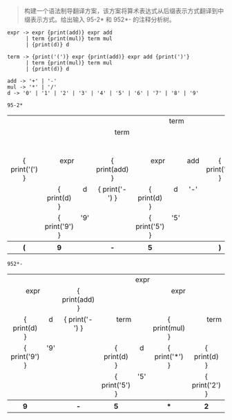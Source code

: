 > 构建一个语法制导翻译方案，该方案将算术表达式从后缀表示方式翻译到中缀表示方式。给出输入 95-2* 和 952*- 的注释分析树。

```
expr -> expr {print(add)} expr add
      | term {print(mul)} term mul
      | {print(d)} d

term -> {print('(')} expr {print(add)} expr add {print(')'}
      | term {print(mul)} term mul
      | {print(d)} d

add -> '+' | '-'
mul -> '*' | '/'
d -> '0' | '1' | '2' | '3' | '4' | '5' | '6' | '7' | '8' | '9'
```

`95-2*`

<table>
  <tr>
    <td align="center" valign="top" colspan="12" rowspan="1">term</td>
  </tr>
  <tr>
    <td align="center" valign="top" colspan="8" rowspan="1">term</td>
    <td align="center" valign="top" colspan="1" rowspan="1">{ print(mul) }</td>
    <td align="center" valign="top" colspan="2" rowspan="1">term</td>
    <td align="center" valign="top" colspan="1" rowspan="1">mul</td>
  </tr>
  <tr>
    <td align="center" valign="top" colspan="1" rowspan="3">{ print('(') }</td>
    <td align="center" valign="top" colspan="2" rowspan="1">expr</td>
    <td align="center" valign="top" colspan="1" rowspan="1">{ print(add) }</td>
    <td align="center" valign="top" colspan="2" rowspan="1">expr</td>
    <td align="center" valign="top" colspan="1" rowspan="1">add</td>
    <td align="center" valign="top" colspan="1" rowspan="3">{ print(')') }</td>
    <td align="center" valign="top" colspan="1" rowspan="3">{ print('*') }</td>
    <td align="center" valign="top" colspan="1" rowspan="1">{ print(d) }</td>
    <td align="center" valign="top" colspan="1" rowspan="1">d</td>
    <td align="center" valign="top" colspan="1" rowspan="3">'*'</td>
  </tr>
  <tr>
    <td align="center" valign="top" colspan="1" rowspan="1">{ print(d) }</td>
    <td align="center" valign="top" colspan="1" rowspan="1">d</td>
    <td align="center" valign="top" colspan="1" rowspan="2">{ print('-') }</td>
    <td align="center" valign="top" colspan="1" rowspan="1">{ print(d) }</td>
    <td align="center" valign="top" colspan="1" rowspan="1">d</td>
    <td align="center" valign="top" colspan="1" rowspan="2">'-'</td>
    <td align="center" valign="top" colspan="1" rowspan="2">{ print('2') }</td>
    <td align="center" valign="top" colspan="1" rowspan="2">'2'</td>
  </tr>
  <tr>
    <td align="center" valign="top" colspan="1" rowspan="1">{ print('9') }</td>
    <td align="center" valign="top" colspan="1" rowspan="1">'9'</td>
    <td align="center" valign="top" colspan="1" rowspan="1">{ print('5') }</td>
    <td align="center" valign="top" colspan="1" rowspan="1">'5'</td>
  </tr>
  <tr>
    <th>(</th>
    <th>9</th>
    <th></th>
    <th>-</th>
    <th>5</th>
    <th></th>
    <th></th>
    <th>)</th>
    <th>*</th>
    <th>2</th>
    <th></th>
    <th></th>
  </tr>
</table>

`952*-`

<table>
  <tr>
    <td align="center" valign="top" colspan="10" rowspan="1">expr</td>
  </tr>
  <tr>
    <td align="center" valign="top" colspan="2" rowspan="1">expr</td>
    <td align="center" valign="top" colspan="1" rowspan="1">{ print(add) }</td>
    <td align="center" valign="top" colspan="6" rowspan="1">expr</td>
    <td align="center" valign="top" colspan="1" rowspan="1">add</td>
  </tr>
  <tr>
    <td align="center" valign="top" colspan="1" rowspan="1">{ print(d) }</td>
    <td align="center" valign="top" colspan="1" rowspan="1">d</td>
    <td align="center" valign="top" colspan="1" rowspan="3">{ print('-') }</td>
    <td align="center" valign="top" colspan="2" rowspan="1">term</td>
    <td align="center" valign="top" colspan="1" rowspan="1">{ print(mul) }</td>
    <td align="center" valign="top" colspan="2" rowspan="1">term</td>
    <td align="center" valign="top" colspan="1" rowspan="1">mul</td>
    <td align="center" valign="top" colspan="1" rowspan="3">'-'</td>
  </tr>
  <tr>
    <td align="center" valign="top" colspan="1" rowspan="2">{ print('9') }</td>
    <td align="center" valign="top" colspan="1" rowspan="2">'9'</td>
    <td align="center" valign="top" colspan="1" rowspan="1">{ print(d) }</td>
    <td align="center" valign="top" colspan="1" rowspan="1">d</td>
    <td align="center" valign="top" colspan="1" rowspan="2">{ print('*') }</td>
    <td align="center" valign="top" colspan="1" rowspan="1">{ print(d) }</td>
    <td align="center" valign="top" colspan="1" rowspan="1">d</td>
    <td align="center" valign="top" colspan="1" rowspan="2">'*'</td>
  </tr>
  <tr>
    <td align="center" valign="top" colspan="1" rowspan="1">{ print('5') }</td>
    <td align="center" valign="top" colspan="1" rowspan="1">'5'</td>
    <td align="center" valign="top" colspan="1" rowspan="1">{ print('2') }</td>
    <td align="center" valign="top" colspan="1" rowspan="1">'2'</td>
  </tr>
  <tr>
   <th>9</th>
   <th></th>
   <th>-</th>
   <th>5</th>
   <th></th>
   <th>*</th>
   <th>2</th>
   <th></th>
   <th></th>
   <th></th>
  </tr>
</table>
